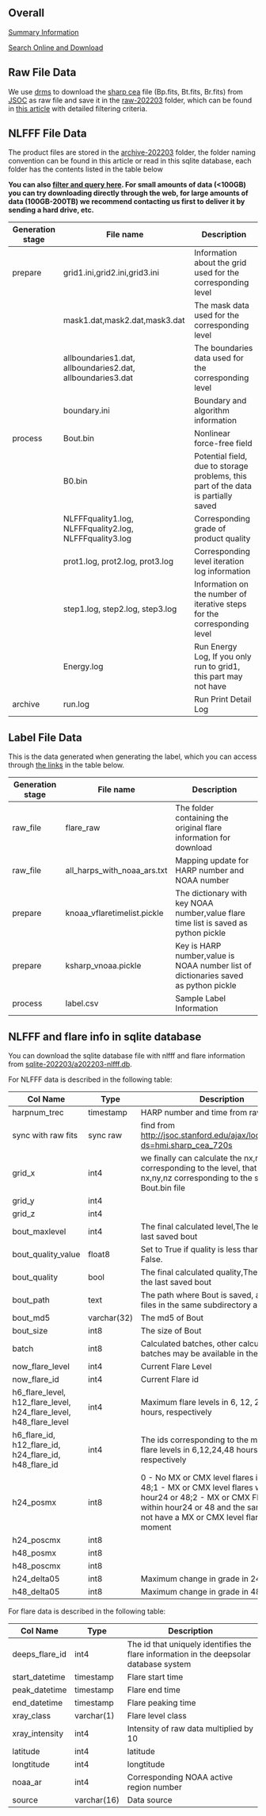 
## Overall


[Summary Information](https://doi.org/10.6084/m9.figshare.c.6214666)

[Search Online and Download](http://database.deepsolar.space:18080/dbs/nlfff)


## Raw File Data

We use [drms](https://github.com/mbobra/SHARPs) to download the [sharp cea](http://jsoc.stanford.edu/doc/data/hmi/sharp/sharp.htm) file (Bp.fits, Bt.fits, Br.fits) from [JSOC](http://jsoc.stanford.edu) as raw file and save it in the [raw-202203](https://figshare.com/articles/dataset/NLFFF_Dataset_Information/21760598?backTo=/collections/Archive_Information_of_Three-Dimensional_Solar_Magnetic_Fields_Dataset/6214666) folder, which can be found in [this article](https://todo.com) with detailed filtering criteria.


## NLFFF File Data

The product files are stored in the [archive-202203](https://figshare.com/articles/dataset/NLFFF_Dataset_Information/21760598?backTo=/collections/Archive_Information_of_Three-Dimensional_Solar_Magnetic_Fields_Dataset/6214666) folder, the folder naming convention can be found in this article or read in this sqlite database, each folder has the contents listed in the table below


**You can also [filter and query here](http://database.deepsolar.space:18080/dbs/nlfff/). For small amounts of data (<100GB) you can try downloading directly through the web, for large amounts of data (100GB-200TB) we recommend contacting us first to deliver it by sending a hard drive, etc.**

| Generation stage | File name                                                  | Description                                                  |
| ---------------- | ---------------------------------------------------------- | ------------------------------------------------------------ |
| prepare          | grid1.ini,grid2.ini,grid3.ini                              | Information about the grid used for the corresponding level  |
|                  | mask1.dat,mask2.dat,mask3.dat                              | The mask data used for the corresponding level               |
|                  | allboundaries1.dat, allboundaries2.dat, allboundaries3.dat | The boundaries data used for the corresponding level         |
|                  | boundary.ini                                               | Boundary and algorithm information                           |
| process          | Bout.bin                                                   | Nonlinear force-free field                                   |
|                  | B0.bin                                                     | Potential field, due to storage problems, this part of the data is partially saved |
|                  | NLFFFquality1.log, NLFFFquality2.log, NLFFFquality3.log    | Corresponding grade of product quality                       |
|                  | prot1.log, prot2.log, prot3.log                            | Corresponding level iteration log information                |
|                  | step1.log, step2.log, step3.log                            | Information on the number of iterative steps for the corresponding level |
|                  | Energy.log                                                 | Run Energy Log, If you only run to grid1, this part may not have |
| archive          | run.log                                                    | Run Print Detail Log                                         |



## Label File Data

This is the data generated when generating the label, which you can access through [the links](https://figshare.com/articles/dataset/NLFFF_Dataset_Flare_Label/21760637?backTo=/collections/Archive_Information_of_Three-Dimensional_Solar_Magnetic_Fields_Dataset/6214666) in the table below.

| Generation stage | File name                                                    | Description                                                  |
| ---------------- | ------------------------------------------------------------ | ------------------------------------------------------------ |
| raw_file         | flare_raw | The folder containing the original flare information for download |
| raw_file         | all_harps_with_noaa_ars.txt | Mapping update for HARP number and NOAA number               |
| prepare          | knoaa_vflaretimelist.pickle | The dictionary with key NOAA number,value flare time list is saved as python pickle |
| prepare          | ksharp_vnoaa.pickle | Key is HARP number,value is NOAA number list of dictionaries saved as python pickle |
| process          | label.csv | Sample Label Information                                     |



## NLFFF and flare info in sqlite database

You can download the sqlite database file with nlfff and flare information from [sqlite-202203/a202203-nlfff.db](https://figshare.com/articles/dataset/NLFFF_Dataset_and_Flare_Label_Database_Archive/21760658?backTo=/collections/Archive_Information_of_Three-Dimensional_Solar_Magnetic_Fields_Dataset/6214666).

For NLFFF data is described in the following table:

| Col Name                                                     | Type        | Description                                                  |
| ------------------------------------------------------------ | ----------- | ------------------------------------------------------------ |
| harpnum_trec                                                 | timestamp   | HARP number and time from raw fits name                      |
| sync with raw fits                                           | sync raw    | find from http://jsoc.stanford.edu/ajax/lookdata.html?ds=hmi.sharp_cea_720s |
| grid_x                                                       | int4        | we finally can calculate the nx,ny,nz corresponding to the level, that is, the nx,ny,nz corresponding to the saved Bout.bin file |
| grid_y                                                       | int4        |                                                              |
| grid_z                                                       | int4        |                                                              |
| bout_maxlevel                                                | int4        | The final calculated level,The level of the last saved bout  |
| bout_quality_value                                           | float8      | Set to True if quality is less than 30, else False.          |
| bout_quality                                                 | bool        | The final calculated quality,The quality of the last saved bout |
| bout_path                                                    | text        | The path where Bout is saved, and other files in the same subdirectory as Bout |
| bout_md5                                                     | varchar(32) | The md5 of Bout                                              |
| bout_size                                                    | int8        | The size of Bout                                             |
| batch                                                        | int8        | Calculated batches, other calculated batches may be available in the future |
| now_flare_level                                              | int4        | Current Flare Level                                          |
| now_flare_id                                                 | int4        | Current Flare id                                             |
| h6_flare_level, h12_flare_level, h24_flare_level, h48_flare_level | int4        | Maximum flare levels in 6, 12, 24 and 48 hours, respectively |
| h6_flare_id, h12_flare_id, h24_flare_id, h48_flare_id        | int4        | The ids corresponding to the maximum flare levels in 6,12,24,48 hours, respectively |
| h24_posmx                                                    | int8        | 0 - No MX or CMX level flares in hour24 or 48;1 - MX or CMX level flares within hour24 or 48;2 - MX or CMX Flares occur within hour24 or 48 and the sample does not have a MX or CMX level flare at that moment |
| h24_poscmx                                                   | int8        |                                                              |
| h48_posmx                                                    | int8        |                                                              |
| h48_poscmx                                                   | int8        |                                                              |
| h24_delta05                                                  | int8        | Maximum change in grade in 24 hours                          |
| h48_delta05                                                  | int8        | Maximum change in grade in 48 hours                          |

For flare data is described in the following table:

| Col Name       | Type        | Description                                                  |
| -------------- | ----------- | ------------------------------------------------------------ |
| deeps_flare_id | int4        | The id that uniquely identifies the flare information in the deepsolar database system |
| start_datetime | timestamp   | Flare start time                                             |
| peak_datetime  | timestamp   | Flare end time                                               |
| end_datetime   | timestamp   | Flare peaking time                                           |
| xray_class     | varchar(1)  | Flare level class                                            |
| xray_intensity | int4        | Intensity of raw data multiplied by 10                       |
| latitude       | int4        | latitude                                                     |
| longtitude     | int4        | longtitude                                                   |
| noaa_ar        | int4        | Corresponding NOAA active region number                      |
| source         | varchar(16) | Data source                                                  |





